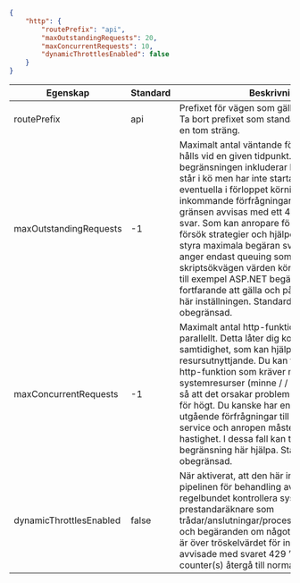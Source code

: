 ```json
{
    "http": {
        "routePrefix": "api",
        "maxOutstandingRequests": 20,
        "maxConcurrentRequests": 10,
        "dynamicThrottlesEnabled": false
    }
}
```

|Egenskap  |Standard | Beskrivning |
|---------|---------|---------| 
|routePrefix|api|Prefixet för vägen som gäller för alla vägar. Ta bort prefixet som standard med hjälp av en tom sträng. |
|maxOutstandingRequests|-1|Maximalt antal väntande förfrågningar som hålls vid en given tidpunkt. Den här begränsningen inkluderar begäranden som står i kö men har inte startats, samt eventuella i förloppet körningar. Alla inkommande förfrågningar via den här gränsen avvisas med ett 429 ”upptagen” svar. Som kan anropare för tidsbaserade försök strategier och hjälper dig också att styra maximala begäran svarstider. Detta anger endast queuing som sker inom skriptsökvägen värden körning. Andra köer, till exempel ASP.NET begärandekön kommer fortfarande att gälla och påverkas inte av den här inställningen. Standardvärdet är obegränsad.|
|maxConcurrentRequests|-1|Maximalt antal http-funktioner som körs parallellt. Detta låter dig kontrollen samtidighet, som kan hjälpa dig att hantera resursutnyttjande. Du kan till exempel ha en http-funktion som kräver mycket systemresurser (minne / / processorsocket) så att det orsakar problem när samtidighet är för högt. Du kanske har en funktion som gör utgående förfrågningar till en tredje part service och anropen måste vara begränsad hastighet. I dessa fall kan tillämpa en begränsning här hjälpa. Standardvärdet är obegränsad.|
|dynamicThrottlesEnabled|false|När aktiverat, att den här inställningen gör pipelinen för behandling av begäranden att regelbundet kontrollera systemprestanda prestandaräknare som trådar/anslutningar/processer/cpu/minne/etc. och begäranden om något av dessa räknare är över tröskelvärdet för inbyggd hög (80%) avvisade med svaret 429 ”upptagen” förrän counter(s) återgå till normal nivå.|
